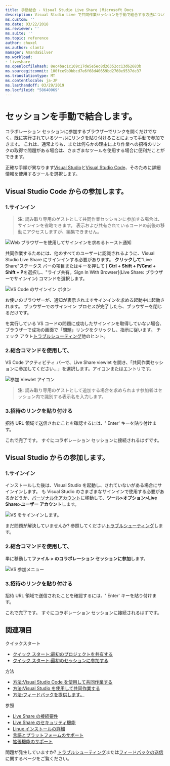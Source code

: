 ```yaml
---
title: 手動結合 - Visual Studio Live Share |Microsoft Docs
description: Visual Studio Live で共同作業セッションを手動で結合する方法については、次の共有します。
ms.custom: ''
ms.date: 03/22/2018
ms.reviewer: ''
ms.suite: ''
ms.topic: reference
author: chuxel
ms.author: clantz
manager: AmandaSilver
ms.workload:
- liveshare
ms.openlocfilehash: 8ec4bac1c169c17de5e5ec8d26352cc13d62683b
ms.sourcegitcommit: 100fce9b9bbcd7e6f68d40659bd2760e9537de37
ms.translationtype: MT
ms.contentlocale: ja-JP
ms.lasthandoff: 03/29/2019
ms.locfileid: "58640069"
---
```

# <a name="join-a-session-manually"></a>セッションを手動で結合します。

コラボレーション セッションに参加するブラウザーでリンクを開くだけでなく、既に実行されているツールにリンクを貼り付けることによって手動で参加できます。 これは、通常よりも、または何らかの理由により作業への招待のリンクの取得で問題がある場合は、さまざまなツールを使用する場合に便利だことができます。

正確な手順が異なります[Visual Studio](#join-from-visual-studio)と[Visual Studio Code](#join-from-visual-studio-code)、そのために詳細情報を使用するツールを選択します。

## <a name="join-from-visual-studio-code"></a>Visual Studio Code からの参加します。

### <a name="1-sign-in"></a>1.サインイン

>**注:** 読み取り専用のゲストとして共同作業セッションに参加する場合は、サインインを省略できます。 表示および共有されているコードの前後の移動にアクセスしますが、編集できません。

![Web ブラウザーを使用してサインインを求めるトースト通知](../media/vscode-sign-in-toast.png)

共同作業するためには、他のすべてのユーザーに認識されるように、Visual Studio Live Share にサインインする必要があります。 **クリックして**"Live Share"ステータス バーの項目またはキーを押して [ **Ctrl + Shift + P/Cmd + Shift + P**を選択し、"ライブ共有。Sign In With Browser]\(Live Share: ブラウザーでサインイン\) コマンドを選択します。

![VS Code のサインイン ボタン](../media/vscode-sign-in-button.png)

お使いのブラウザーが、通知が表示されますサインインを求める起動中に起動されます。 ブラウザーでのサインイン プロセスが完了したら、ブラウザーを閉じるだけです。

を実行している VS コードの問題に成功したサインインを取得していない場合、ブラウザーで成功の画面で「問題」リンクをクリックし、指示に従います。 チェック アウト[トラブルシューティング](../troubleshooting.md#sign-in)他のヒント。

### <a name="2-use-the-join-command"></a>2.結合コマンドを使用して、

VS Code アクティビティ バーで、Live Share viewlet を開き、「共同作業セッションに参加してください...」を選択します。アイコンまたはエントリです。

![参加 Viewlet アイコン](../media/vscode-join-viewlet.png)

>**注:** 読み取り専用のゲストとして追加する場合を求められます参加者はセッション内で識別する表示名を入力します。

### <a name="3-paste-the-invite-link"></a>3.招待のリンクを貼り付ける

招待 URL 領域で送信されたことを確認するには、' Enter' キーを貼り付けます。

これで完了です。 すぐにコラボレーション セッションに接続されるはずです。

## <a name="join-from-visual-studio"></a>Visual Studio からの参加します。

### <a name="1-sign-in"></a>1.サインイン

インストールした後は、Visual Studio を起動し、されていないがある場合にサインインします。 も Visual Studio のさまざまなサインインで使用する必要があるかどうか、[パーソナル化アカウント](https://docs.microsoft.com/en-us/visualstudio/ide/signing-in-to-visual-studio)に移動して、**ツール&gt;オプション&gt;Live Share&gt;ユーザー アカウント**します。

![VS をサインインします。](../media/vs-sign-in-button.png)

まだ問題が解決していませんか? 参照してください[トラブルシューティング](../troubleshooting.md#sign-in)します。

### <a name="2-use-the-join-command"></a>2.結合コマンドを使用して、

単に移動して**ファイル > のコラボレーション セッションに参加**します。

![VS 参加メニュー](../media/vs-join.png)

### <a name="3-paste-the-invite-link"></a>3.招待のリンクを貼り付ける

招待 URL 領域で送信されたことを確認するには、' Enter' キーを貼り付けます。

これで完了です。 すぐにコラボレーション セッションに接続されるはずです。

## <a name="see-also"></a>関連項目

クイックスタート

- [クイック スタート:最初のプロジェクトを共有する](../quickstart/share.md)
- [クイック スタート:最初のセッションに参加する](../quickstart/join.md)

方法

- [方法:Visual Studio Code を使用して共同作業する](../use/vscode.md)
- [方法:Visual Studio を使用して共同作業する](../use/vs.md)
- [方法:フィードバックを提供します。](../support.md)

参照

- [Live Share の接続要件](connectivity.md)
- [Live Share のセキュリティ機能](security.md)
- [Linux インストールの詳細](linux.md)
- [言語とプラットフォームのサポート](platform-support.md)
- [拡張機能のサポート](extensions.md)

問題が発生していますか? [トラブルシューティング](../troubleshooting.md)または[フィードバックの送信](../support.md)に関するページをご覧ください。
